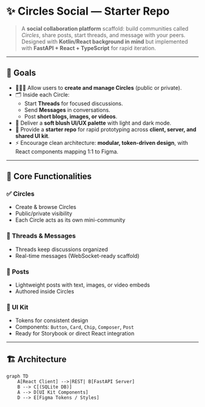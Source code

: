 # ✨ Circles Social — Starter Repo

> A **social collaboration platform** scaffold: build communities called *Circles*, share posts, start threads, and message with your peers.  
> Designed with **Kotlin/React background in mind** but implemented with **FastAPI + React + TypeScript** for rapid iteration.

---

## 🚀 Goals

- 🧑‍🤝‍🧑 Allow users to **create and manage Circles** (public or private).
- 🗂 Inside each Circle:  
  - Start **Threads** for focused discussions.  
  - Send **Messages** in conversations.  
  - Post **short blogs, images, or videos**.  
- 🎨 Deliver a **soft blush UI/UX palette** with light and dark mode.  
- 🔁 Provide a **starter repo** for rapid prototyping across **client, server, and shared UI kit**.  
- ⚡ Encourage clean architecture: **modular, token-driven design**, with React components mapping 1:1 to Figma.

---

## 🧩 Core Functionalities

### ✅ Circles
- Create & browse Circles  
- Public/private visibility  
- Each Circle acts as its own mini-community  

### 💬 Threads & Messages
- Threads keep discussions organized  
- Real-time messages (WebSocket-ready scaffold)  

### 📰 Posts
- Lightweight posts with text, images, or video embeds  
- Authored inside Circles  

### 🎨 UI Kit
- Tokens for consistent design  
- Components: `Button`, `Card`, `Chip`, `Composer`, `Post`  
- Ready for Storybook or direct React integration  

---

## 🏗 Architecture

```mermaid
graph TD
    A[React Client] -->|REST| B[FastAPI Server]
    B --> C[(SQLite DB)]
    A --> D[UI Kit Components]
    D --> E[Figma Tokens / Styles]

